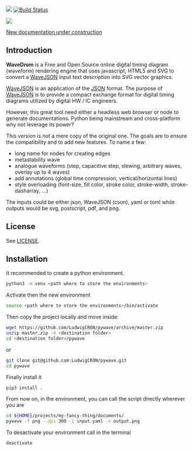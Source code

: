 
![](https://img.shields.io/badge/coverage-96%25-green)
[![Build Status](https://travis-ci.com/LudwigCRON/pywave.svg?branch=master)](https://travis-ci.com/LudwigCRON/pywave)

![](https://img.shields.io/badge/python-3.5+-blue)

[New documentation under construction](https://ludwigcron.github.io/pywave/html/)

## Introduction

**WaveDrom** is a Free and Open Source online digital timing diagram (waveform) rendering engine that uses javascript, HTML5 and SVG to convert a [WaveJSON](https://github.com/drom/wavedrom/wiki/WaveJSON) input text description into SVG vector graphics.

[WaveJSON](https://github.com/drom/wavedrom/wiki/WaveJSON) is an application of the [JSON](http://json.org/) format. The purpose of [WaveJSON](https://github.com/drom/wavedrom/wiki/WaveJSON) is to provide a compact exchange format for digital timing diagrams utilized by digital HW / IC engineers.

However, this great tool need either a headless web browser or node to generate documentations. Python being mainstream and cross-platform why not leverage its power?

This version is not a mere copy of the original one. The goals are to ensure the compatibility and to add new features. To name a few:
- long name for nodes for creating edges
- metastability wave
- analogue waveforms (step, capacitive step, slewing, arbitrary waves, overlay up to 4 waves)
- add annotations (global time compression, vertical/horizontal lines)
- style overloading (font-size, fill color, stroke color, stroke-width, stroke-dasharray, ...)

The inputs could be either json, WaveJSON (cson), yaml or toml while outputs would be svg, postscript, pdf, and png.

## License

See [LICENSE](https://github.com/drom/wavedrom/blob/master/LICENSE).

## Installation
It recommended to create a python environment.
``` bash
python3 -m venv <path where to store the environments>
```
Activate then the new environment
```bash
source <path where to store the environments>/bin/activate
```
Then copy the project locally and move inside:
```bash
wget https://github.com/LudwigCRON/pywave/archive/master.zip
unzip master.zip -d <destination folder>
cd <destination folder>/pywave
```
or
```bash
git clone git@github.com:LudwigCRON/pywave.git
cd pywave
```
Finally install it
```bash
pip3 install .
```

From now on, in the environment, you can call the script directly wherever you are
```bash
cd ${HOME}/projects/my-fancy-thing/documents/
pywave -f png --dpi 300 -i input.yaml -o output.png
```

To desactivate your environment call in the terminal
```bash
deactivate
```
